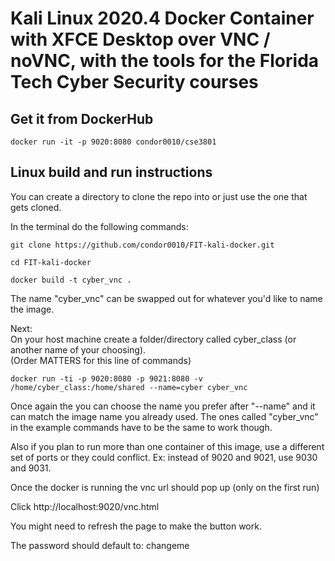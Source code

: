 # Kali Linux 2020.4 Docker Container with XFCE Desktop over VNC / noVNC, with the tools for the Florida Tech Cyber Security courses
## Get it from DockerHub
```
docker run -it -p 9020:8080 condor0010/cse3801
```

## Linux build and run instructions

You can create a directory to clone the repo into or just use the one that gets cloned.

In the terminal do the following commands:

```
git clone https://github.com/condor0010/FIT-kali-docker.git

cd FIT-kali-docker

docker build -t cyber_vnc .
```
The name "cyber_vnc" can be swapped out for whatever you'd like to name the image.

Next:  
On your host machine create a folder/directory called cyber_class (or another name of your choosing).  
(Order MATTERS for this line of commands)

```
docker run -ti -p 9020:8080 -p 9021:8080 -v /home/cyber_class:/home/shared --name=cyber cyber_vnc
```

Once again the you can choose the name you prefer after "--name" and it can match the image name you already used. The ones called "cyber_vnc" in the example commands have to be the same to work though. 

Also if you plan to run more than one container of this image, use a different set of ports or they could conflict. Ex: instead of 9020 and 9021, use 9030 and 9031. 

Once the docker is running the vnc url should pop up (only on the first run)

Click http://localhost:9020/vnc.html

You might need to refresh the page to make the button work.

The password should default to: changeme
